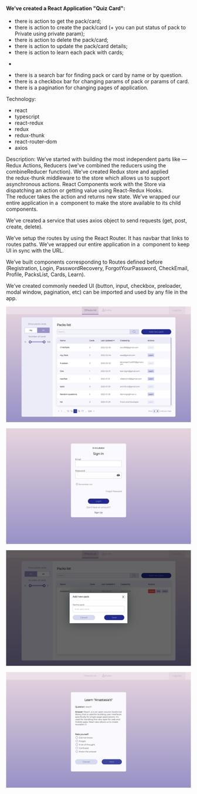#### We’ve created a React Application "Quiz Card":
- there is action to get the pack/card;
- there is action to create the pack/card (+ you can put status of pack to Private using private param);
- there is action to delete the pack/card;
- there is action to update the pack/card details;
- there is action to learn each pack with cards;
+
- there is a search bar for finding pack or card by name or by question.
- there is a checkbox bar for changing params of pack or params of card.
- there is a pagination for changing pages of application.

Technology:
 - react
 - typescript
 - react-redux 
 - redux 
 - redux-thunk 
 - react-router-dom 
 - axios

Description:
We’ve started with building the most independent parts like — Redux Actions, Reducers (we've combined the reducers using the combineReducer function).
We’ve created Redux store and applied the redux-thunk middleware to the store which allows us to support asynchronous actions. React Components work with the Store via dispatching an action or getting value using React-Redux Hooks. The reducer takes the action and returns new state.
We’ve wrapped our entire application in a <Provider> component to make the store available to its child components.

We've created a service that uses axios object to send requests (get, post, create, delete).

We’ve setup the routes by using the React Router. It has navbar that links to routes paths. We’ve wrapped our entire application in a <HashRouter> component  to keep UI in sync with the URL.

We’ve built components corresponding to Routes defined before (Registration, Login, PasswordRecovery, ForgotYourPassword, CheckEmail, Profile, PacksList, Cards, Learn).

We’ve created commonly needed UI (button, input, checkbox, preloader, modal window, pagination, etc) can be imported and used by any file in the app.
  
  
![Image alt](https://github.com/NastassiaMikhalenka/portfolio/blob/master/src/components/assets/ProjectsImg/QuizCards/QuizCards2.png?raw=true)

![Image alt](https://github.com/NastassiaMikhalenka/portfolio/blob/master/src/components/assets/ProjectsImg/QuizCards/QuizCards1.jpeg?raw=true)

![Image alt](https://github.com/NastassiaMikhalenka/portfolio/blob/master/src/components/assets/ProjectsImg/QuizCards/QuizCards5.png?raw=true)

![Image alt](https://github.com/NastassiaMikhalenka/portfolio/blob/master/src/components/assets/ProjectsImg/QuizCards/QuizCards6.png?raw=true)
